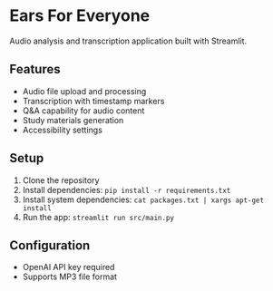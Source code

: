 # Ears For Everyone

Audio analysis and transcription application built with Streamlit.

## Features
- Audio file upload and processing
- Transcription with timestamp markers
- Q&A capability for audio content
- Study materials generation
- Accessibility settings

## Setup
1. Clone the repository
2. Install dependencies: `pip install -r requirements.txt`
3. Install system dependencies: `cat packages.txt | xargs apt-get install`
4. Run the app: `streamlit run src/main.py`

## Configuration
- OpenAI API key required
- Supports MP3 file format
